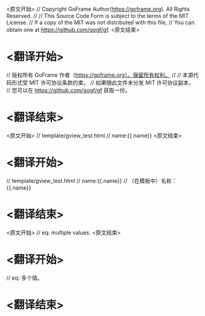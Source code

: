 
<原文开始>
// Copyright GoFrame Author(https://goframe.org). All Rights Reserved.
//
// This Source Code Form is subject to the terms of the MIT License.
// If a copy of the MIT was not distributed with this file,
// You can obtain one at https://github.com/gogf/gf.
<原文结束>

# <翻译开始>
// 版权所有 GoFrame 作者（https://goframe.org）。保留所有权利。
//
// 本源代码形式受 MIT 许可协议条款约束。
// 如果随此文件未分发 MIT 许可协议副本，
// 您可以在 https://github.com/gogf/gf 获取一份。
# <翻译结束>


<原文开始>
// template/gview_test.html
// name:{{.name}}
<原文结束>

# <翻译开始>
// template/gview_test.html
// name:{{.name}} // （在模板中）名称：{{.name}}
# <翻译结束>


<原文开始>
// eq: multiple values.
<原文结束>

# <翻译开始>
// eq: 多个值。
# <翻译结束>

